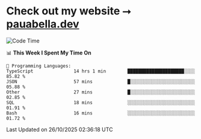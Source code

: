 # Check out my website ⭢ [pauabella.dev](https://pauabella.dev)

<!--START_SECTION:waka-->
![Code Time](http://img.shields.io/badge/Code%20Time-4%2C925%20hrs%201%20min-blue)

📊 **This Week I Spent My Time On** 

```text
💬 Programming Languages: 
TypeScript               14 hrs 1 min        █████████████████████░░░░   85.82 % 
JSON                     57 mins             █░░░░░░░░░░░░░░░░░░░░░░░░   05.88 % 
Other                    27 mins             █░░░░░░░░░░░░░░░░░░░░░░░░   02.85 % 
SQL                      18 mins             ░░░░░░░░░░░░░░░░░░░░░░░░░   01.91 % 
Bash                     16 mins             ░░░░░░░░░░░░░░░░░░░░░░░░░   01.72 % 
```


 Last Updated on 26/10/2025 02:36:18 UTC
<!--END_SECTION:waka-->
